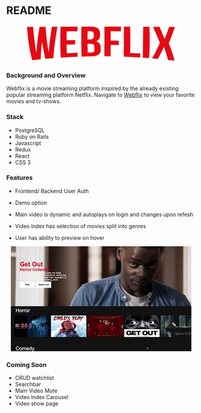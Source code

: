 # README

<div align="center">
  <img src="https://github.com/asiddiki98/WebFlix/blob/main/app/assets/images/logo.png" width="400" height="100" />
</div>

 ### Background and Overview
  Webflix is a movie streaming platform inspired by the already existing popular streaming platform Netflix. Navigate to [Webflix](https://webflix-aa.herokuapp.com/#/) to view your favorite movies and tv-shows. 
  
  
  ### Stack 
  * PostgreSQL
  * Ruby on Rails
  * Javascript
  * Redux 
  * React
  * CSS 3
  
 ### Features 
 * Frontend/ Backend User Auth
 * Demo option
 * Main video is dynamic and autoplays on login and changes upon refesh
 * Video Index has selection of movies split into genres                         

 * User has ability to preview on hover 
  
  <div align="center">
  <img src="https://github.com/asiddiki98/WebFlix/blob/main/app/assets/images/Animated%20GIF-downsized_large.gif" />
</div>
 
 ### Coming Soon
 * CRUD watchlist
 * Searchbar 
 * Main Video Mute
 * Video Index Carousel 
 * Video show page
